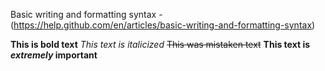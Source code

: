 Basic writing and formatting syntax - (https://help.github.com/en/articles/basic-writing-and-formatting-syntax)

**This is bold text**
*This text is italicized*
~~This was mistaken text~~
**This text is _extremely_ important**

